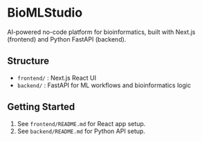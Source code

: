 # BioMLStudio

AI-powered no-code platform for bioinformatics, built with Next.js (frontend) and Python FastAPI (backend).

## Structure
- `frontend/` : Next.js React UI
- `backend/`  : FastAPI for ML workflows and bioinformatics logic

## Getting Started

1. See `frontend/README.md` for React app setup.
2. See `backend/README.md` for Python API setup.

